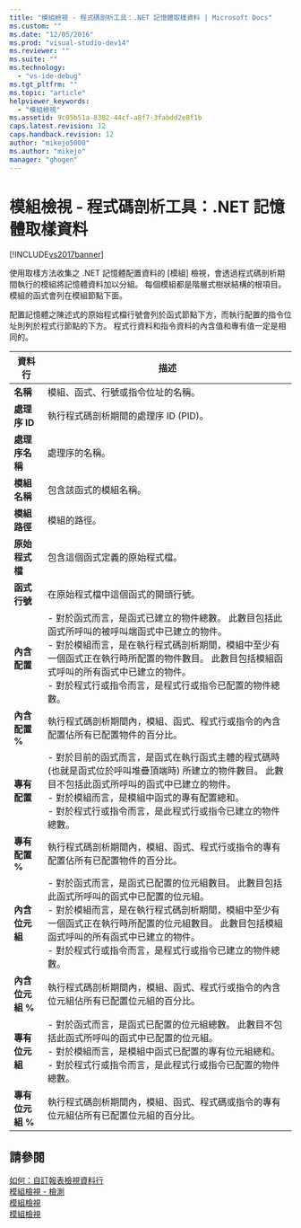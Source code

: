 ```yaml
---
title: "模組檢視 - 程式碼剖析工具：.NET 記憶體取樣資料 | Microsoft Docs"
ms.custom: ""
ms.date: "12/05/2016"
ms.prod: "visual-studio-dev14"
ms.reviewer: ""
ms.suite: ""
ms.technology: 
  - "vs-ide-debug"
ms.tgt_pltfrm: ""
ms.topic: "article"
helpviewer_keywords: 
  - "模組檢視"
ms.assetid: 9c05b51a-8382-44cf-a8f7-3fabdd2e8f1b
caps.latest.revision: 12
caps.handback.revision: 12
author: "mikejo5000"
ms.author: "mikejo"
manager: "ghogen"
---
```

# 模組檢視 - 程式碼剖析工具：.NET 記憶體取樣資料
[!INCLUDE[vs2017banner](../code-quality/includes/vs2017banner.md)]

使用取樣方法收集之 .NET 記憶體配置資料的 \[模組\] 檢視，會透過程式碼剖析期間執行的模組將記憶體資料加以分組。  每個模組都是階層式樹狀結構的根項目。  模組的函式會列在模組節點下面。  
  
 配置記憶體之陳述式的原始程式檔行號會列於函式節點下方，而執行配置的指令位址則列於程式行節點的下方。  程式行資料和指令資料的內含值和專有值一定是相同的。  
  
|資料行|描述|  
|---------|--------|  
|**名稱**|模組、函式、行號或指令位址的名稱。|  
|**處理序 ID**|執行程式碼剖析期間的處理序 ID \(PID\)。|  
|**處理序名稱**|處理序的名稱。|  
|**模組名稱**|包含該函式的模組名稱。|  
|**模組路徑**|模組的路徑。|  
|**原始程式檔**|包含這個函式定義的原始程式檔。|  
|**函式行號**|在原始程式檔中這個函式的開頭行號。|  
|**內含配置**|-   對於函式而言，是函式已建立的物件總數。  此數目包括此函式所呼叫的被呼叫端函式中已建立的物件。<br />-   對於模組而言，是在執行程式碼剖析期間，模組中至少有一個函式正在執行時所配置的物件數目。  此數目包括模組函式呼叫的所有函式中已建立的物件。<br />-   對於程式行或指令而言，是程式行或指令已配置的物件總數。|  
|**內含配置 %**|執行程式碼剖析期間內，模組、函式、程式行或指令的內含配置佔所有已配置物件的百分比。|  
|**專有配置**|-   對於目前的函式而言，是函式在執行函式主體的程式碼時 \(也就是函式位於呼叫堆疊頂端時\) 所建立的物件數目。  此數目不包括此函式所呼叫的函式中已建立的物件。<br />-   對於模組而言，是模組中函式的專有配置總和。<br />-   對於程式行或指令而言，是此程式行或指令已建立的物件總數。|  
|**專有配置 %**|執行程式碼剖析期間內，模組、函式、程式行或指令的專有配置佔所有已配置物件的百分比。|  
|**內含位元組**|-   對於函式而言，是函式已配置的位元組數目。  此數目包括此函式所呼叫的函式中已配置的位元組。<br />-   對於模組而言，是在執行程式碼剖析期間，模組中至少有一個函式正在執行時所配置的位元組數目。  此數目包括模組函式呼叫的所有函式中已建立的物件。<br />-   對於程式行或指令而言，是程式行或指令已建立的物件總數。|  
|**內含位元組 %**|執行程式碼剖析期間內，模組、函式、程式行或指令的內含位元組佔所有已配置位元組的百分比。|  
|**專有位元組**|-   對於函式而言，是函式已配置的位元組總數。  此數目不包括此函式所呼叫的函式中已配置的位元組。<br />-   對於模組而言，是模組中函式已配置的專有位元組總和。<br />-   對於程式行或指令而言，是此程式行或指令已配置的物件總數。|  
|**專有位元組 %**|執行程式碼剖析期間內，模組、函式、程式碼或指令的專有位元組佔所有已配置位元組的百分比。|  
  
## 請參閱  
 [如何：自訂報表檢視資料行](../profiling/how-to-customize-report-view-columns.md)   
 [模組檢視 \- 檢測](../profiling/modules-view-dotnet-memory-instrumentation-data.md)   
 [模組檢視](../profiling/modules-view-sampling-data.md)   
 [模組檢視](../profiling/modules-view-instrumentation-data.md)